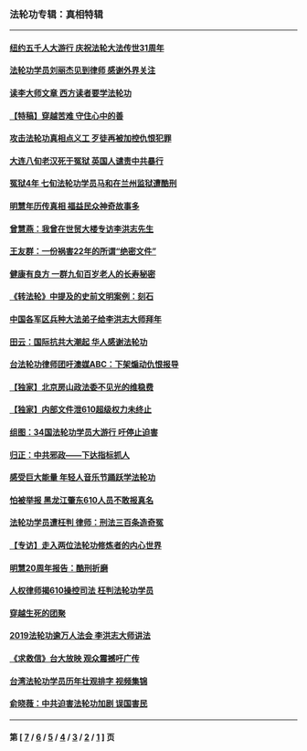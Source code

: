### 法轮功专辑：真相特辑
---
#### [纽约五千人大游行 庆祝法轮大法传世31周年](../../pages/nf4389/n13995110.md?09270430) 
#### [法轮功学员刘丽杰见到律师 感谢外界关注](../../pages/nf4389/n13927012.md?09270430) 
#### [读李大师文章 西方读者要学法轮功](../../pages/nf4389/n13925142.md?09270430) 
#### [【特稿】穿越苦难 守住心中的善](../../pages/nf4389/n13784979.md?09270430) 
#### [攻击法轮功真相点义工 歹徒再被加控仇恨犯罪](../../pages/nf4389/n13601019.md?09270430) 
#### [大连八旬老汉死于冤狱 英国人谴责中共暴行](../../pages/nf4389/n13480118.md?09270430) 
#### [冤狱4年 七旬法轮功学员马和在兰州监狱遭酷刑](../../pages/nf4389/n13304688.md?09270430) 
#### [明慧年历传真相 福益民众神奇故事多](../../pages/nf4389/n13294545.md?09270430) 
#### [曾慧燕：我曾在世贸大楼专访李洪志先生](../../pages/nf4389/n12898729.md?09270430) 
#### [王友群：一份祸害22年的所谓“绝密文件”](../../pages/nf4389/n12871750.md?09270430) 
#### [健康有良方 一群九旬百岁老人的长寿秘密](../../pages/nf4389/n12847475.md?09270430) 
#### [《转法轮》中提及的史前文明案例：刻石](../../pages/nf4389/n12758577.md?09270430) 
#### [中国各军区兵种大法弟子给李洪志大师拜年](../../pages/nf4389/n12750047.md?09270430) 
#### [田云：国际抗共大潮起 华人感谢法轮功](../../pages/nf4389/n12357708.md?09270430) 
#### [台法轮功律师团吁澳媒ABC：下架煽动仇恨报导](../../pages/nf4389/n12279917.md?09270430) 
#### [【独家】北京房山政法委不见光的维稳费](../../pages/nf4389/n12031979.md?09270430) 
#### [【独家】内部文件泄610超级权力未终止](../../pages/nf4389/n12023895.md?09270430) 
#### [组图：34国法轮功学员大游行 吁停止迫害](../../pages/nf4389/n11492658.md?09270430) 
#### [归正：中共邪政——下达指标抓人](../../pages/nf4389/n11474770.md?09270430) 
#### [感受巨大能量 年轻人音乐节踊跃学法轮功](../../pages/nf4389/n11441981.md?09270430) 
#### [怕被举报 黑龙江肇东610人员不敢报真名](../../pages/nf4389/n11436499.md?09270430) 
#### [法轮功学员遭枉判 律师：刑法三百条造奇冤](../../pages/nf4389/n11433943.md?09270430) 
#### [【专访】走入两位法轮功修炼者的内心世界](../../pages/nf4389/n11415623.md?09270430) 
#### [明慧20周年报告：酷刑折磨](../../pages/nf4389/n11387954.md?09270430) 
#### [人权律师揭610操控司法 枉判法轮功学员](../../pages/nf4389/n11313370.md?09270430) 
#### [穿越生死的团聚](../../pages/nf4389/n11258922.md?09270430) 
#### [2019法轮功逾万人法会 李洪志大师讲法](../../pages/nf4389/n11265303.md?09270430) 
#### [《求救信》台大放映 观众震撼吁广传](../../pages/nf4389/n10922251.md?09270430) 
#### [台湾法轮功学员历年壮观排字 视频集锦](../../pages/nf4389/n10878789.md?09270430) 
#### [俞晓薇：中共迫害法轮功加剧 误国害民](../../pages/nf4389/n10859260.md?09270430) 

---
#### 第 [ [7](./7.md?09270430) / [6](./6.md?09270430) / [5](./5.md?09270430) / [4](./4.md?09270430) / [3](./3.md?09270430) / [2](./2.md?09270430) / [1](./1.md?09270430) ] 页
